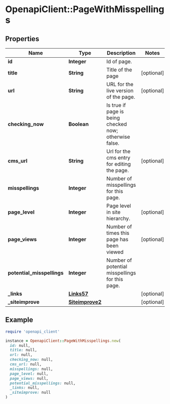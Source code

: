 # OpenapiClient::PageWithMisspellings

## Properties

| Name | Type | Description | Notes |
| ---- | ---- | ----------- | ----- |
| **id** | **Integer** | Id of page. |  |
| **title** | **String** | Title of the page | [optional] |
| **url** | **String** | URL for the live version of the page. | [optional] |
| **checking_now** | **Boolean** | Is true if page is being checked now; otherwise false. |  |
| **cms_url** | **String** | Url for the cms entry for editing the page. | [optional] |
| **misspellings** | **Integer** | Number of misspellings for this page. |  |
| **page_level** | **Integer** | Page level in site hierarchy. | [optional] |
| **page_views** | **Integer** | Number of times this page has been viewed | [optional] |
| **potential_misspellings** | **Integer** | Number of potential misspellings for this page. |  |
| **_links** | [**Links57**](Links57.md) |  | [optional] |
| **_siteimprove** | [**Siteimprove2**](Siteimprove2.md) |  | [optional] |

## Example

```ruby
require 'openapi_client'

instance = OpenapiClient::PageWithMisspellings.new(
  id: null,
  title: null,
  url: null,
  checking_now: null,
  cms_url: null,
  misspellings: null,
  page_level: null,
  page_views: null,
  potential_misspellings: null,
  _links: null,
  _siteimprove: null
)
```

